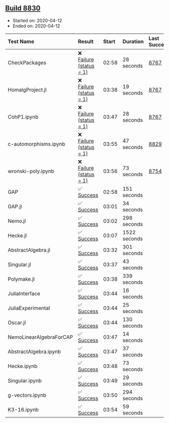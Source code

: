## [Build 8830](https://oscarci.mathematik.uni-kl.de/job/oscar/8830/)

* Started on: 2020-04-12
* Ended on: 2020-04-12

| Test Name    | Result | Start | Duration | Last Success | First Failure |
|:-------------|:-------|:------|:---------|:-------------|:--------------|
| CheckPackages | ❌ [Failure (status = 1)](https://oscarci.mathematik.uni-kl.de/job/oscar/8830/artifact/logs/build-8830/CheckPackages.log) | 02:58 | 28 seconds | [8767](https://oscarci.mathematik.uni-kl.de/job/oscar/8767/) | [8768](https://oscarci.mathematik.uni-kl.de/job/oscar/8768/) |
| HomalgProject.jl | ❌ [Failure (status = 1)](https://oscarci.mathematik.uni-kl.de/job/oscar/8830/artifact/logs/build-8830/HomalgProject.jl.log) | 03:38 | 19 seconds | [8767](https://oscarci.mathematik.uni-kl.de/job/oscar/8767/) | [8768](https://oscarci.mathematik.uni-kl.de/job/oscar/8768/) |
| CohP1.ipynb | ❌ [Failure (status = 1)](https://oscarci.mathematik.uni-kl.de/job/oscar/8830/artifact/logs/build-8830/CohP1.ipynb.log) | 03:47 | 28 seconds | [8767](https://oscarci.mathematik.uni-kl.de/job/oscar/8767/) | [8768](https://oscarci.mathematik.uni-kl.de/job/oscar/8768/) |
| c-automorphisms.ipynb | ❌ [Failure (status = 1)](https://oscarci.mathematik.uni-kl.de/job/oscar/8830/artifact/logs/build-8830/c-automorphisms.ipynb.log) | 03:55 | 47 seconds | [8829](https://oscarci.mathematik.uni-kl.de/job/oscar/8829/) | [8830](https://oscarci.mathematik.uni-kl.de/job/oscar/8830/) |
| wronski-poly.ipynb | ❌ [Failure (status = 1)](https://oscarci.mathematik.uni-kl.de/job/oscar/8830/artifact/logs/build-8830/wronski-poly.ipynb.log) | 03:56 | 73 seconds | [8754](https://oscarci.mathematik.uni-kl.de/job/oscar/8754/) | [8755](https://oscarci.mathematik.uni-kl.de/job/oscar/8755/) |
| GAP | ✅ [Success](https://oscarci.mathematik.uni-kl.de/job/oscar/8830/artifact/logs/build-8830/GAP.log) | 02:58 | 151 seconds |  |  |
| GAP.jl | ✅ [Success](https://oscarci.mathematik.uni-kl.de/job/oscar/8830/artifact/logs/build-8830/GAP.jl.log) | 03:01 | 34 seconds |  |  |
| Nemo.jl | ✅ [Success](https://oscarci.mathematik.uni-kl.de/job/oscar/8830/artifact/logs/build-8830/Nemo.jl.log) | 03:02 | 298 seconds |  |  |
| Hecke.jl | ✅ [Success](https://oscarci.mathematik.uni-kl.de/job/oscar/8830/artifact/logs/build-8830/Hecke.jl.log) | 03:07 | 1522 seconds |  |  |
| AbstractAlgebra.jl | ✅ [Success](https://oscarci.mathematik.uni-kl.de/job/oscar/8830/artifact/logs/build-8830/AbstractAlgebra.jl.log) | 03:32 | 301 seconds |  |  |
| Singular.jl | ✅ [Success](https://oscarci.mathematik.uni-kl.de/job/oscar/8830/artifact/logs/build-8830/Singular.jl.log) | 03:37 | 43 seconds |  |  |
| Polymake.jl | ✅ [Success](https://oscarci.mathematik.uni-kl.de/job/oscar/8830/artifact/logs/build-8830/Polymake.jl.log) | 03:38 | 339 seconds |  |  |
| JuliaInterface | ✅ [Success](https://oscarci.mathematik.uni-kl.de/job/oscar/8830/artifact/logs/build-8830/JuliaInterface.log) | 03:44 | 16 seconds |  |  |
| JuliaExperimental | ✅ [Success](https://oscarci.mathematik.uni-kl.de/job/oscar/8830/artifact/logs/build-8830/JuliaExperimental.log) | 03:44 | 25 seconds |  |  |
| Oscar.jl | ✅ [Success](https://oscarci.mathematik.uni-kl.de/job/oscar/8830/artifact/logs/build-8830/Oscar.jl.log) | 03:44 | 130 seconds |  |  |
| NemoLinearAlgebraForCAP | ✅ [Success](https://oscarci.mathematik.uni-kl.de/job/oscar/8830/artifact/logs/build-8830/NemoLinearAlgebraForCAP.log) | 03:47 | 14 seconds |  |  |
| AbstractAlgebra.ipynb | ✅ [Success](https://oscarci.mathematik.uni-kl.de/job/oscar/8830/artifact/logs/build-8830/AbstractAlgebra.ipynb.log) | 03:47 | 37 seconds |  |  |
| Hecke.ipynb | ✅ [Success](https://oscarci.mathematik.uni-kl.de/job/oscar/8830/artifact/logs/build-8830/Hecke.ipynb.log) | 03:48 | 73 seconds |  |  |
| Singular.ipynb | ✅ [Success](https://oscarci.mathematik.uni-kl.de/job/oscar/8830/artifact/logs/build-8830/Singular.ipynb.log) | 03:49 | 29 seconds |  |  |
| g-vectors.ipynb | ✅ [Success](https://oscarci.mathematik.uni-kl.de/job/oscar/8830/artifact/logs/build-8830/g-vectors.ipynb.log) | 03:50 | 294 seconds |  |  |
| K3-16.ipynb | ✅ [Success](https://oscarci.mathematik.uni-kl.de/job/oscar/8830/artifact/logs/build-8830/K3-16.ipynb.log) | 03:54 | 59 seconds |  |  |
